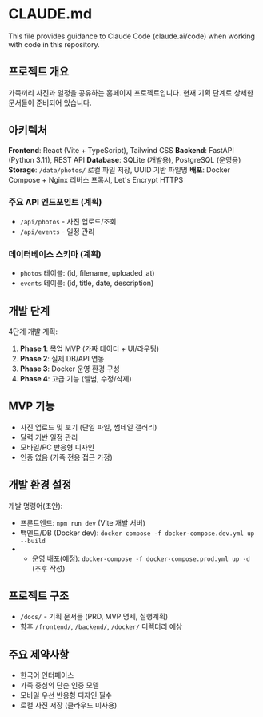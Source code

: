 # CLAUDE.md

This file provides guidance to Claude Code (claude.ai/code) when working with code in this repository.

## 프로젝트 개요

가족끼리 사진과 일정을 공유하는 홈페이지 프로젝트입니다. 현재 기획 단계로 상세한 문서들이 준비되어 있습니다.

## 아키텍처

**Frontend**: React (Vite + TypeScript), Tailwind CSS
**Backend**: FastAPI (Python 3.11), REST API
**Database**: SQLite (개발용), PostgreSQL (운영용)
**Storage**: `/data/photos/` 로컬 파일 저장, UUID 기반 파일명
**배포**: Docker Compose + Nginx 리버스 프록시, Let's Encrypt HTTPS

### 주요 API 엔드포인트 (계획)
- `/api/photos` - 사진 업로드/조회
- `/api/events` - 일정 관리

### 데이터베이스 스키마 (계획)
- `photos` 테이블: (id, filename, uploaded_at)
- `events` 테이블: (id, title, date, description)

## 개발 단계

4단계 개발 계획:

1. **Phase 1**: 목업 MVP (가짜 데이터 + UI/라우팅)
2. **Phase 2**: 실제 DB/API 연동
3. **Phase 3**: Docker 운영 환경 구성
4. **Phase 4**: 고급 기능 (앨범, 수정/삭제)

## MVP 기능

- 사진 업로드 및 보기 (단일 파일, 썸네일 갤러리)
- 달력 기반 일정 관리
- 모바일/PC 반응형 디자인
- 인증 없음 (가족 전용 접근 가정)

## 개발 환경 설정
개발 명령어(초안):
- 프론트엔드: `npm run dev` (Vite 개발 서버)
- 백엔드/DB (Docker dev): `docker compose -f docker-compose.dev.yml up --build`
- - 운영 배포(예정): `docker-compose -f docker-compose.prod.yml up -d` (추후 작성)

## 프로젝트 구조

- `/docs/` - 기획 문서들 (PRD, MVP 명세, 실행계획)
- 향후 `/frontend/`, `/backend/`, `/docker/` 디렉터리 예상

## 주요 제약사항

- 한국어 인터페이스
- 가족 중심의 단순 인증 모델
- 모바일 우선 반응형 디자인 필수
- 로컬 사진 저장 (클라우드 미사용)